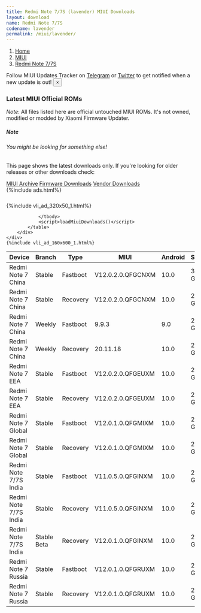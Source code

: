 ```yaml
---
title: Redmi Note 7/7S (lavender) MIUI Downloads
layout: download
name: Redmi Note 7/7S
codename: lavender
permalink: /miui/lavender/
---
```

<nav aria-label="breadcrumb">
    <ol class="breadcrumb">
        <li class="breadcrumb-item"><a href="/">Home</a></li>
        <li class="breadcrumb-item"><a href="/miui/">MIUI</a></li>
        <li class="breadcrumb-item active" aria-current="page"><a href="/miui/lavender/">Redmi Note 7/7S</a></li>
    </ol>
</nav>
<div class="alert alert-primary alert-dismissible fade show" role="alert">
    Follow MIUI Updates Tracker on <a href="https://t.me/MIUIUpdatesTracker" class="alert-link">Telegram</a>
     or <a href="https://twitter.com/MiFwUpdater" class="alert-link">Twitter</a> to get notified when a new update is out!
    <button type="button" class="close" data-dismiss="alert" aria-label="Close">
        <span aria-hidden="true">&times;</span>
    </button>
</div>

### Latest MIUI Official ROMs
*Note*: All files listed here are official untouched MIUI ROMs. It's not owned, modified or modded by Xiaomi Firmware Updater.
<div class="card">
  <div class="card-body">
    <h5 class="card-title">Note</h5>
    <h6 class="card-subtitle mb-2 text-muted">You might be looking for something else!</h6>
    <p class="card-text">This page shows the latest downloads only.
     If you're looking for older releases or other downloads check:</p>
    <a href="/archive/miui/lavender/" class="card-link">MIUI Archive</a>
    <a href="/firmware/lavender/" class="card-link">Firmware Downloads</a>
    <a href="/vendor/lavender/" class="card-link">Vendor Downloads</a>
  </div>
</div>
{%include ads.html%}
<div class="row justify-content-center">
    <div class="col-10">
        <div class="table-responsive-md" style="margin-top: 25px;">
            {%include vli_ad_320x50_1.html%}
            <table id="miui" class="display dt-responsive nowrap compact table table-striped table-hover table-sm">
                <thead class="thead-dark">
                    <tr>
                        <th data-ref="device">Device</th>
                        <th data-ref="branch">Branch</th>
                        <th data-ref="type">Type</th>
                        <th data-ref="miui">MIUI</th>
                        <th data-ref="android">Android</th>
                        <th data-ref="size">Size</th>
                        <th data-ref="size">Date</th>
                        <th data-ref="link">Link</th>
                    </tr>
                </thead>
                <tbody>
                <tr><td>Redmi Note 7 China</td><td>Stable</td><td>Fastboot</td><td>V12.0.2.0.QFGCNXM</td><td>10.0</td><td>3.1 GB</td><td>2020-10-20</td><td><a href="/miui/lavender/stable/V12.0.2.0.QFGCNXM/">Download</a></td></tr>
<tr><td>Redmi Note 7 China</td><td>Stable</td><td>Recovery</td><td>V12.0.2.0.QFGCNXM</td><td>10.0</td><td>2.4 GB</td><td>2020-10-27</td><td><a href="/miui/lavender/stable/V12.0.2.0.QFGCNXM/">Download</a></td></tr>
<tr><td>Redmi Note 7 China</td><td>Weekly</td><td>Fastboot</td><td>9.9.3</td><td>9.0</td><td>2.9 GB</td><td>2019-09-04</td><td><a href="/miui/lavender/weekly/9.9.3/">Download</a></td></tr>
<tr><td>Redmi Note 7 China</td><td>Weekly</td><td>Recovery</td><td>20.11.18</td><td>10.0</td><td>2.5 GB</td><td>2020-11-19</td><td><a href="/miui/lavender/weekly/20.11.18/">Download</a></td></tr>
<tr><td>Redmi Note 7 EEA</td><td>Stable</td><td>Fastboot</td><td>V12.0.2.0.QFGEUXM</td><td>10.0</td><td>2.9 GB</td><td>2020-10-16</td><td><a href="/miui/lavender/stable/V12.0.2.0.QFGEUXM/">Download</a></td></tr>
<tr><td>Redmi Note 7 EEA</td><td>Stable</td><td>Recovery</td><td>V12.0.2.0.QFGEUXM</td><td>10.0</td><td>2.1 GB</td><td>2020-10-20</td><td><a href="/miui/lavender/stable/V12.0.2.0.QFGEUXM/">Download</a></td></tr>
<tr><td>Redmi Note 7 Global</td><td>Stable</td><td>Fastboot</td><td>V12.0.1.0.QFGMIXM</td><td>10.0</td><td>2.8 GB</td><td>2020-10-23</td><td><a href="/miui/lavender/stable/V12.0.1.0.QFGMIXM/">Download</a></td></tr>
<tr><td>Redmi Note 7 Global</td><td>Stable</td><td>Recovery</td><td>V12.0.1.0.QFGMIXM</td><td>10.0</td><td>2.1 GB</td><td>2020-10-30</td><td><a href="/miui/lavender/stable/V12.0.1.0.QFGMIXM/">Download</a></td></tr>
<tr><td>Redmi Note 7/7S India</td><td>Stable</td><td>Fastboot</td><td>V11.0.5.0.QFGINXM</td><td>10.0</td><td>2.4 GB</td><td>2020-09-27</td><td><a href="/miui/lavender/stable/V11.0.5.0.QFGINXM/">Download</a></td></tr>
<tr><td>Redmi Note 7/7S India</td><td>Stable</td><td>Recovery</td><td>V11.0.5.0.QFGINXM</td><td>10.0</td><td>2.0 GB</td><td>2020-10-01</td><td><a href="/miui/lavender/stable/V11.0.5.0.QFGINXM/">Download</a></td></tr>
<tr><td>Redmi Note 7/7S India</td><td>Stable Beta</td><td>Recovery</td><td>V12.0.1.0.QFGINXM</td><td>10.0</td><td>2.1 GB</td><td>2020-11-17</td><td><a href="/miui/lavender/stable beta/V12.0.1.0.QFGINXM/">Download</a></td></tr>
<tr><td>Redmi Note 7 Russia</td><td>Stable</td><td>Fastboot</td><td>V12.0.1.0.QFGRUXM</td><td>10.0</td><td>2.8 GB</td><td>2020-10-24</td><td><a href="/miui/lavender/stable/V12.0.1.0.QFGRUXM/">Download</a></td></tr>
<tr><td>Redmi Note 7 Russia</td><td>Stable</td><td>Recovery</td><td>V12.0.1.0.QFGRUXM</td><td>10.0</td><td>2.1 GB</td><td>2020-11-02</td><td><a href="/miui/lavender/stable/V12.0.1.0.QFGRUXM/">Download</a></td></tr>

                </tbody>
                <script>loadMiuiDownloads()</script>
            </table>
        </div>
    </div>
    {%include vli_ad_160x600_1.html%}
</div>

